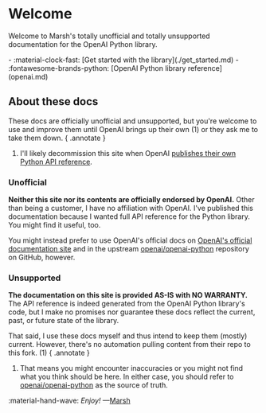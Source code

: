 # Welcome

Welcome to Marsh's totally unofficial and totally unsupported documentation for the OpenAI Python library.

<div class="grid cards" markdown>
- :material-clock-fast: [Get started with the library](./get_started.md)
- :fontawesome-brands-python: [OpenAI Python library reference](openai.md)
</div>

## About these docs

These docs are officially unofficial and unsupported, but you're welcome to use and improve them until OpenAI brings up their own (1) or they ask me to take them down.
{ .annotate }

1. I'll likely decommission this site when OpenAI [publishes their own Python API reference](https://community.openai.com/t/where-is-the-documentation-for-the-python-openai-sdk/583643).

### Unofficial

**Neither this site nor its contents are officially endorsed by OpenAI.** Other than being a customer, I have no affiliation with OpenAI. I've published this documentation because I wanted full API reference for the Python library. You might find it useful, too.

You might instead prefer to use OpenAI's official docs on [OpenAI's official documentation site](https://platform.openai.com) and in the upstream [openai/openai-python](https://github.com/openai/openai-python) repository on GitHub, however.

### Unsupported

**The documentation on this site is provided AS-IS with NO WARRANTY.** The API reference is indeed generated from the OpenAI Python library's code, but I make no promises nor guarantee these docs reflect the current, past, or future state of the library.

That said, I use these docs myself and thus intend to keep them (mostly) current. However, there's no automation pulling content from their repo to this fork. (1)
{ .annotate }

1. That means you might encounter inaccuracies or you might not find what you think should be here. In either case, you should refer to [openai/openai-python](https://github.com/openai/openai-python) as the source of truth.

:material-hand-wave: *Enjoy!* —[Marsh](https://github.com/mmacy)